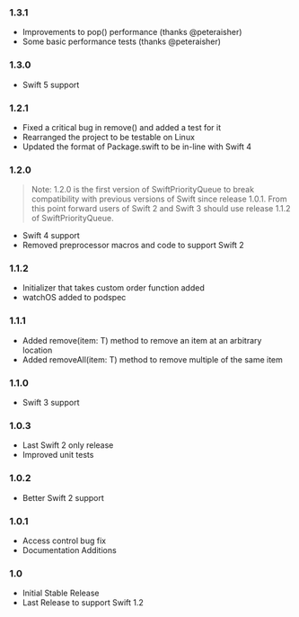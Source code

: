 ### 1.3.1
- Improvements to pop() performance (thanks @peteraisher)
- Some basic performance tests (thanks @peteraisher)

### 1.3.0
- Swift 5 support

### 1.2.1
- Fixed a critical bug in remove() and added a test for it
- Rearranged the project to be testable on Linux
- Updated the format of Package.swift to be in-line with Swift 4

### 1.2.0
> Note: 1.2.0 is the first version of SwiftPriorityQueue to break compatibility with previous versions of Swift since release 1.0.1. From this point forward users of Swift 2 and Swift 3 should use release 1.1.2 of SwiftPriorityQueue.

- Swift 4 support
- Removed preprocessor macros and code to support Swift 2

### 1.1.2
- Initializer that takes custom order function added
- watchOS added to podspec

### 1.1.1
- Added remove(item: T) method to remove an item at an arbitrary location
- Added removeAll(item: T) method to remove multiple of the same item

### 1.1.0
- Swift 3 support

### 1.0.3
- Last Swift 2 only release
- Improved unit tests

### 1.0.2
- Better Swift 2 support

### 1.0.1
- Access control bug fix
- Documentation Additions

### 1.0
- Initial Stable Release
- Last Release to support Swift 1.2


